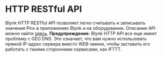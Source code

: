 # HTTP RESTful API

Blynk HTTP RESTful API позволяет легко считывать и записывать значения Pins в приложениях Blynk и на оборудовании. Описание API можно найти [здесь](http://docs.blynkapi.apiary.io). **Предупреждение**: Blynk HTTP API все еще имеет проблему с GEO DNS. Это означает, что вам нужно использовать прямой IP-адрес сервера вместо WEB-имени, чтобы заставить его работать с такими сторонними сервисами, как IFTTT.

